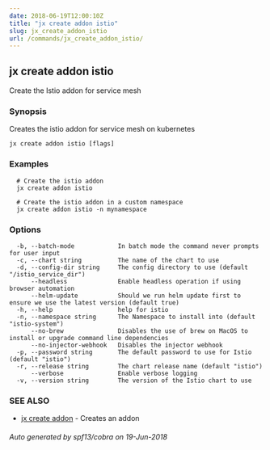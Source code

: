 ```yaml
---
date: 2018-06-19T12:00:10Z
title: "jx create addon istio"
slug: jx_create_addon_istio
url: /commands/jx_create_addon_istio/
---
```

## jx create addon istio

Create the Istio addon for service mesh

### Synopsis

Creates the istio addon for service mesh on kubernetes

```
jx create addon istio [flags]
```

### Examples

```
  # Create the istio addon
  jx create addon istio
  
  # Create the istio addon in a custom namespace
  jx create addon istio -n mynamespace
```

### Options

```
  -b, --batch-mode            In batch mode the command never prompts for user input
  -c, --chart string          The name of the chart to use
  -d, --config-dir string     The config directory to use (default "/istio_service_dir")
      --headless              Enable headless operation if using browser automation
      --helm-update           Should we run helm update first to ensure we use the latest version (default true)
  -h, --help                  help for istio
  -n, --namespace string      The Namespace to install into (default "istio-system")
      --no-brew               Disables the use of brew on MacOS to install or upgrade command line dependencies
      --no-injector-webhook   Disables the injector webhook
  -p, --password string       The default password to use for Istio (default "istio")
  -r, --release string        The chart release name (default "istio")
      --verbose               Enable verbose logging
  -v, --version string        The version of the Istio chart to use
```

### SEE ALSO

* [jx create addon](/commands/jx_create_addon/)	 - Creates an addon

###### Auto generated by spf13/cobra on 19-Jun-2018
